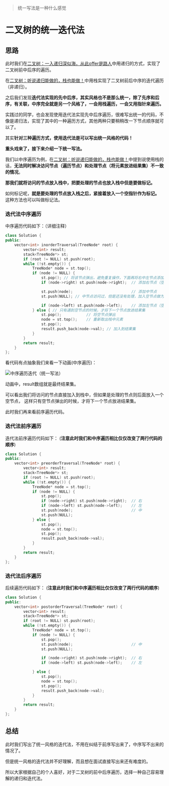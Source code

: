 


> 统一写法是一种什么感觉

# 二叉树的统一迭代法

## 思路

此时我们在[二叉树：一入递归深似海，从此offer是路人](https://programmercarl.com/二叉树的递归遍历.html)中用递归的方式，实现了二叉树前中后序的遍历。

在[二叉树：听说递归能做的，栈也能做！](https://programmercarl.com/二叉树的迭代遍历.html)中用栈实现了二叉树前后中序的迭代遍历（非递归）。

之后我们发现**迭代法实现的先中后序，其实风格也不是那么统一，除了先序和后序，有关联，中序完全就是另一个风格了，一会用栈遍历，一会又用指针来遍历。**

实践过的同学，也会发现使用迭代法实现先中后序遍历，很难写出统一的代码，不像是递归法，实现了其中的一种遍历方式，其他两种只要稍稍改一下节点顺序就可以了。

其实**针对三种遍历方式，使用迭代法是可以写出统一风格的代码！**

**重头戏来了，接下来介绍一下统一写法。**

我们以中序遍历为例，在[二叉树：听说递归能做的，栈也能做！](https://programmercarl.com/二叉树的迭代遍历.html)中提到说使用栈的话，**无法同时解决访问节点（遍历节点）和处理节点（将元素放进结果集）不一致的情况**。

**那我们就将访问的节点放入栈中，把要处理的节点也放入栈中但是要做标记。**

如何标记呢，**就是要处理的节点放入栈之后，紧接着放入一个空指针作为标记。** 这种方法也可以叫做标记法。

### 迭代法中序遍历

中序遍历代码如下：（详细注释）

```CPP
class Solution {
public:
    vector<int> inorderTraversal(TreeNode* root) {
        vector<int> result;
        stack<TreeNode*> st;
        if (root != NULL) st.push(root);
        while (!st.empty()) {
            TreeNode* node = st.top();
            if (node != NULL) {
                st.pop(); // 将该节点弹出，避免重复操作，下面再将右中左节点添加到栈中
                if (node->right) st.push(node->right);  // 添加右节点（空节点不入栈）

                st.push(node);                          // 添加中节点
                st.push(NULL); // 中节点访问过，但是还没有处理，加入空节点做为标记。

                if (node->left) st.push(node->left);    // 添加左节点（空节点不入栈）
            } else { // 只有遇到空节点的时候，才将下一个节点放进结果集
                st.pop();           // 将空节点弹出
                node = st.top();    // 重新取出栈中元素
                st.pop();
                result.push_back(node->val); // 加入到结果集
            }
        }
        return result;
    }
};
```

看代码有点抽象我们来看一下动画(中序遍历)：

![中序遍历迭代（统一写法）](https://code-thinking.cdn.bcebos.com/gifs/%E4%B8%AD%E5%BA%8F%E9%81%8D%E5%8E%86%E8%BF%AD%E4%BB%A3%EF%BC%88%E7%BB%9F%E4%B8%80%E5%86%99%E6%B3%95%EF%BC%89.gif)

动画中，result数组就是最终结果集。

可以看出我们将访问的节点直接加入到栈中，但如果是处理的节点则后面放入一个空节点， 这样只有空节点弹出的时候，才将下一个节点放进结果集。

此时我们再来看前序遍历代码。

### 迭代法前序遍历

迭代法前序遍历代码如下： (**注意此时我们和中序遍历相比仅仅改变了两行代码的顺序**)

```CPP
class Solution {
public:
    vector<int> preorderTraversal(TreeNode* root) {
        vector<int> result;
        stack<TreeNode*> st;
        if (root != NULL) st.push(root);
        while (!st.empty()) {
            TreeNode* node = st.top();
            if (node != NULL) {
                st.pop();
                if (node->right) st.push(node->right);  // 右
                if (node->left) st.push(node->left);    // 左
                st.push(node);                          // 中
                st.push(NULL);
            } else {
                st.pop();
                node = st.top();
                st.pop();
                result.push_back(node->val);
            }
        }
        return result;
    }
};
```

### 迭代法后序遍历

后续遍历代码如下： (**注意此时我们和中序遍历相比仅仅改变了两行代码的顺序**)

```CPP
class Solution {
public:
    vector<int> postorderTraversal(TreeNode* root) {
        vector<int> result;
        stack<TreeNode*> st;
        if (root != NULL) st.push(root);
        while (!st.empty()) {
            TreeNode* node = st.top();
            if (node != NULL) {
                st.pop();
                st.push(node);                          // 中
                st.push(NULL);

                if (node->right) st.push(node->right);  // 右
                if (node->left) st.push(node->left);    // 左

            } else {
                st.pop();
                node = st.top();
                st.pop();
                result.push_back(node->val);
            }
        }
        return result;
    }
};
```

## 总结

此时我们写出了统一风格的迭代法，不用在纠结于前序写出来了，中序写不出来的情况了。

但是统一风格的迭代法并不好理解，而且想在面试直接写出来还有难度的。

所以大家根据自己的个人喜好，对于二叉树的前中后序遍历，选择一种自己容易理解的递归和迭代法。

